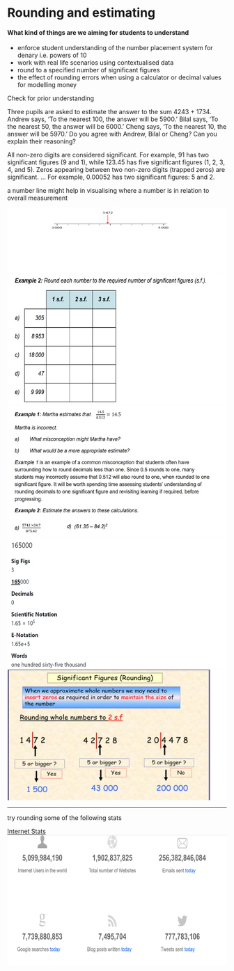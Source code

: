<h1>Rounding and estimating </h1>
<h4>What kind of things are we aiming for students to understand</h4>
<ul>
<li>enforce student understanding of the number placement system for denary i.e. powers of 10</li>
<li>work with real life scenarios using contextualised data</li>
<li>round to a specified number of significant figures</li>
<li>the effect of rounding errors when using a calculator or decimal values for modelling money</li>
</ul>
<p>Check for prior understanding</p>
<p>Three pupils are asked to estimate the answer to the sum 4243 + 1734.
Andrew says, ‘To the nearest 100, the answer will be 5900.’ Bilal says, ‘To the
nearest 50, the answer will be 6000.’ Cheng says, ‘To the nearest 10, the
answer will be 5970.’ Do you agree with Andrew, Bilal or Cheng? Can you
explain their reasoning?</p>
<p>All non-zero digits are considered significant. For example, 91 has two significant figures (9 and 1), while 123.45 has five significant figures (1, 2, 3, 4, and 5). Zeros appearing between two non-zero digits (trapped zeros) are significant. ... For example, 0.00052 has two significant figures: 5 and 2.</p>
<p>a number line might help in visualising where a number is in relation to overall measurement</p>
<img src="images/number_line.png" alt="number line" style="height: 150px; width:700px;"/>
<img src="images/significant_figures.png" alt="significant figures" style="height: 300px; width:700px;"/>
<img src="images/estimations.png" alt="estimations" style="height: 300px; width:700px;"/>
<img src="images/number_breakdown.png" alt="number breakdown" style="height: 300px; width:700px;"/>
<img src="images/inserting_zeros.png" alt="inserting zeros" style="height: 300px; width:700px;"/>

---

<p> try rounding some of the following stats </p>
<a href="https://www.internetlivestats.com"> Internet Stats </a>

<img src="images/internet_stats.png" alt="internet stats" style="height: 300px; width:700px;"/>


